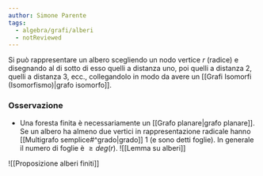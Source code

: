 ```yaml
---
author: Simone Parente
tags:
  - algebra/grafi/alberi
  - notReviewed
---
```

Si può rappresentare un albero scegliendo un nodo vertice $r$ (radice) e disegnando al di sotto di esso quelli a distanza uno, poi quelli a distanza 2, quelli a distanza 3, ecc., collegandolo in modo da avere un [[Grafi Isomorfi (Isomorfismo)|grafo isomorfo]].
### Osservazione
- Una foresta finita è necessariamente un [[Grafo planare|grafo planare]].
	Se un albero ha almeno due vertici in rappresentazione radicale hanno [[Multigrafo semplice#^grado|grado]] 1 (e sono detti foglie). In generale il numero di foglie è $\geq deg(r)$.
![[Lemma su alberi]]

![[Proposizione alberi finiti]]
